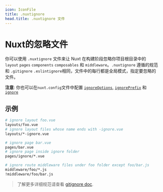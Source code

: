 ```yaml
---
icon: IconFile
title: .nuxtignore
head.title: .nuxtignore 文件
---
```


# Nuxt的忽略文件

你可以使用 `.nuxtignore` 文件来让 Nuxt 在构建阶段忽略你项目根目录中的 `layout` `pages` `components` `composables` 和 `middleware`。`.nuxtignore` 遵循的规范和 `.gitignore` `.eslintignore`相同，文件中的每行都是全局模式，指定要忽略的文件。


**注意**: 你也可以在`nuxt.config`文件中配置  [`ignoreOptions`](/guide/directory-structure/nuxt.config#ignoreoptions), [`ignorePrefix`](/guide/directory-structure/nuxt.config#ignoreprefix) 和 [`ignore`](/guide/directory-structure/nuxt.config#ignore)

## 示例

```bash [.nuxtignore]
# ignore layout foo.vue
layouts/foo.vue
# ignore layout files whose name ends with -ignore.vue
layouts/*-ignore.vue

# ignore page bar.vue
pages/bar.vue
# ignore page inside ignore folder
pages/ignore/*.vue

# ignore route middleware files under foo folder except foo/bar.js
middleware/foo/*.js
!middleware/foo/bar.js
```

> 了解更多详细规范请查看 [gitignore doc](https://git-scm.com/docs/gitignore).
